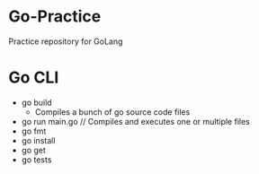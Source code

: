 # Go-Practice
Practice repository for GoLang

# Go CLI
- go build 
    - Compiles a bunch of go source code files
- go run main.go // Compiles and executes one or multiple files
- go fmt
- go install
- go get
- go tests
